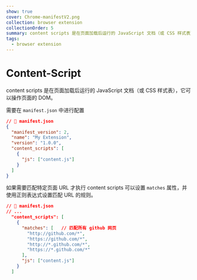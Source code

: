 ```yaml
---
show: true
cover: Chrome-manifestV2.png
collection: browser extension
collectionOrder: 5
summary: content scripts 是在页面加载后运行的 JavaScript 文档（或 CSS 样式表），它可以操作页面的 DOM。
tags:
  - browser extension
---
```


# Content-Script
content scripts 是在页面加载后运行的 JavaScript 文档（或 CSS 样式表），它可以操作页面的 DOM。

需要在 `manifest.json` 中进行配置

```json
// 📁 manifest.json
{
  "manifest_version": 2,
  "name": "My Extension",
  "version": "1.0.0",
  "content_scripts": [
    {
      "js": ["content.js"]
    }
  ]
}
```

如果需要匹配特定页面 URL 才执行 content scripts 可以设置  `matches` 属性，并使用正则表达式设置匹配 URL 的规则。

```json
// 📁 manifest.json
// ...
  "content_scripts": [
    {
      "matches": [   // 匹配所有 github 网页
        "http://github.com/*",
        "https://github.com/*",
        "http://*.github.com/*",
        "https://*.github.com/*"
      ],
      "js": ["content.js"]
    }
  ]
```
